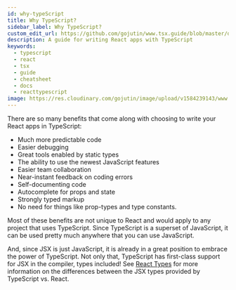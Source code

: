 ```yaml
---
id: why-typeScript
title: Why TypeScript?
sidebar_label: Why TypeScript?
custom_edit_url: https://github.com/gojutin/www.tsx.guide/blob/master/docs/introduction/why-typeScript.md
description: A guide for writing React apps with TypeScript
keywords:
  - typescript
  - react
  - tsx
  - guide
  - cheatsheet
  - docs
  - reacttypescript
image: https://res.cloudinary.com/gojutin/image/upload/v1584239143/www.tsx.guide/tsx-guide-logo.png
---
```


There are so many benefits that come along with choosing to write your React apps in TypeScript:

- Much more predictable code
- Easier debugging
- Great tools enabled by static types
- The ability to use the newest JavaScript features
- Easier team collaboration
- Near-instant feedback on coding errors
- Self-documenting code
- Autocomplete for props and state
- Strongly typed markup
- No need for things like prop-types and type constants.

Most of these benefits are not unique to React and would apply to any project that uses TypeScript. Since TypeScript is a superset of JavaScript, it can be used pretty much anywhere that you can use JavaScript.

And, since JSX is just JavaScript, it is already in a great position to embrace the power of TypeScript. Not only that, TypeScript has first-class support for JSX in the compiler, types included! See [React Types](../getting-started/react-types) for more information on the differences between the JSX types provided by TypeScript vs. React.

